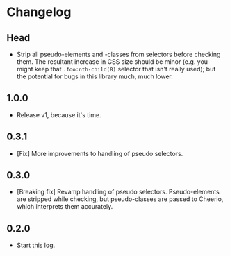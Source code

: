 # Changelog

## Head

- Strip all pseudo-elements and -classes from selectors before checking them.
  The resultant increase in CSS size should be minor (e.g. you might keep that `.foo:nth-child(8)` selector that isn't really used); but the potential for bugs in this library much, much lower.

## 1.0.0

- Release v1, because it's time.

## 0.3.1

- [Fix] More improvements to handling of pseudo selectors.

## 0.3.0

- [Breaking fix] Revamp handling of pseudo selectors.
  Pseudo-elements are stripped while checking, but pseudo-classes are passed to Cheerio, which interprets them accurately.

## 0.2.0

- Start this log.
